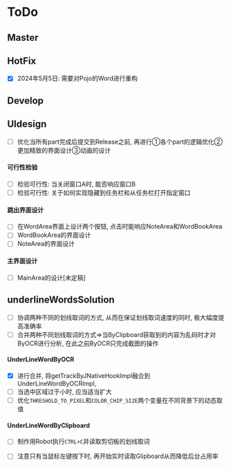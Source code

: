 # ToDo





## Master



## HotFix

- [X] 2024年5月5日: 需要对Pojo的Word进行重构

## Develop

## UIdesign

- [ ] 优化当所有part完成后提交到Release之前, 再进行①各个part的逻辑优化②更加精致的界面设计③动画的设计

#### 可行性检验

- [ ] 检验可行性: 当关闭窗口A时, 能否响应窗口B
- [ ] 检验可行性: 关于如何实现隐藏到任务栏和从任务栏打开指定窗口

#### 跳出界面设计

- [ ] 在WordArea界面上设计两个按钮, 点击时能响应NoteArea和WordBookArea
- [ ] WordBookArea的界面设计
- [ ] NoteArea的界面设计

#### 主界面设计

- [ ] MainArea的设计[未定稿]

## underlineWordsSolution

- [ ] 协调两种不同的划线取词的方式, 从而在保证划线取词速度的同时, 极大幅度提高准确率
- [ ] 合并两种不同划线取词的方式=>当ByClipboard获取到的内容为乱码时才对ByOCR进行分析, 在此之前ByOCR只完成截图的操作

####  UnderLineWordByOCR

- [X] 进行合并, 将getTrackByJNativeHookImpl融合到UnderLineWordByOCRImpl,
- [ ] 当选中区域过于小时, 应当适当扩大
- [ ] 优化`THRESHOLD_TO_PIXEL`和`COLOR_CHIP_SIZE`两个变量在不同背景下的动态取值

####  UnderLineWordByClipboard

- [ ] 制作用Robot执行`CTRL+C`并读取剪切板的划线取词
- [ ] 注意只有当鼠标左键按下时, 再开始实时读取Glipboard从而降低后台占用率


